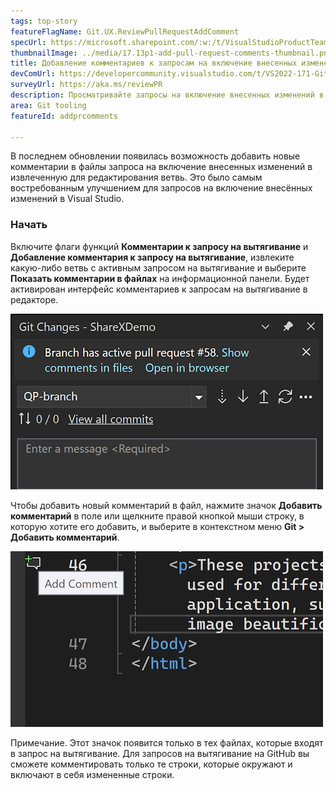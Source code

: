 ```yaml
---
tags: top-story
featureFlagName: Git.UX.ReviewPullRequestAddComment
specUrl: https://microsoft.sharepoint.com/:w:/t/VisualStudioProductTeam/EdF1b2Q6ENlPtBi9sTug6CkBTewteQ9kiMuHpprvsaqmcw?e=Cr8rXF
thumbnailImage: ../media/17.13p1-add-pull-request-comments-thumbnail.png
title: Добавление комментариев к запросам на включение внесенных изменений
devComUrl: https://developercommunity.visualstudio.com/t/VS2022-171-Git-Pull-Request-is-gone/1576559
surveyUrl: https://aka.ms/reviewPR
description: Просматривайте запросы на включение внесенных изменений в Visual Studio, добавляя новые комментарии в файлы запроса на включение внесенных изменений в извлеченную для редактирования ветвь.
area: Git tooling
featureId: addprcomments

---
```



В последнем обновлении появилась возможность добавить новые комментарии в файлы запроса на включение внесенных изменений в извлеченную для редактирования ветвь. Это было самым востребованным улучшением для запросов на включение внесённых изменений в Visual Studio.

### Начать

Включите флаги функций **Комментарии к запросу на вытягивание** и **Добавление комментария к запросу на вытягивание**, извлеките какую-либо ветвь с активным запросом на вытягивание и выберите **Показать комментарии в файлах** на информационной панели. Будет активирован интерфейс комментариев к запросам на вытягивание в редакторе.

![Просмотр уведомления с комментариями запроса на вытягивание](../media/17.11p1-view-pull-request-comments-thumbnail.png)

Чтобы добавить новый комментарий в файл, нажмите значок **Добавить комментарий** в поле или щелкните правой кнопкой мыши строку, в которую хотите его добавить, и выберите в контекстном меню **Git > Добавить комментарий**.

![Значок добавления комментария в запрос на включение внесенных изменений](../media/17.13p1-add-pull-request-comments-thumbnail.png)

Примечание. Этот значок появится только в тех файлах, которые входят в запрос на вытягивание. Для запросов на вытягивание на GitHub вы сможете комментировать только те строки, которые окружают и включают в себя измененные строки.
